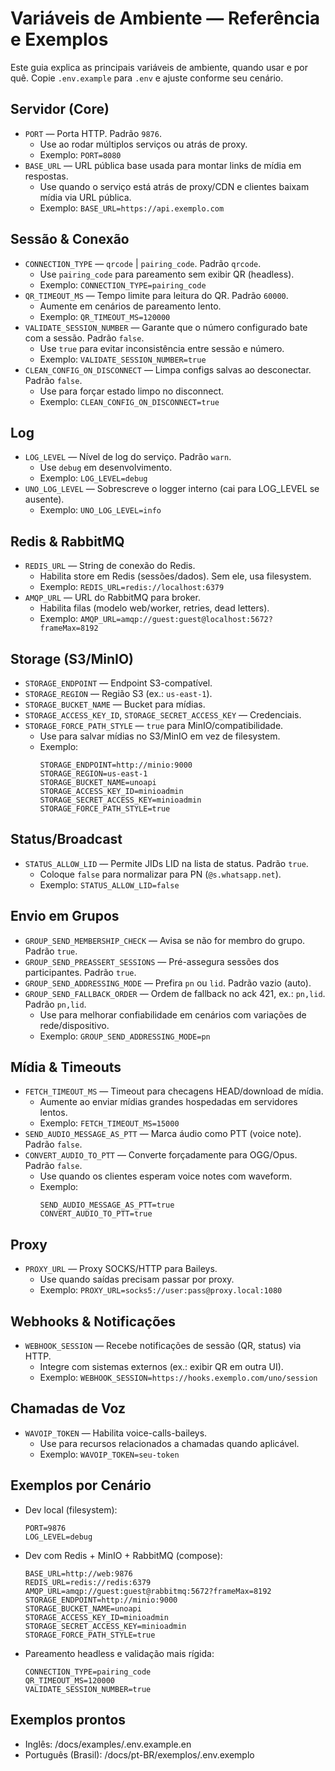 # Variáveis de Ambiente — Referência e Exemplos

Este guia explica as principais variáveis de ambiente, quando usar e por quê. Copie `.env.example` para `.env` e ajuste conforme seu cenário.

## Servidor (Core)

- `PORT` — Porta HTTP. Padrão `9876`.
  - Use ao rodar múltiplos serviços ou atrás de proxy.
  - Exemplo: `PORT=8080`
- `BASE_URL` — URL pública base usada para montar links de mídia em respostas.
  - Use quando o serviço está atrás de proxy/CDN e clientes baixam mídia via URL pública.
  - Exemplo: `BASE_URL=https://api.exemplo.com`

## Sessão & Conexão

- `CONNECTION_TYPE` — `qrcode` | `pairing_code`. Padrão `qrcode`.
  - Use `pairing_code` para pareamento sem exibir QR (headless).
  - Exemplo: `CONNECTION_TYPE=pairing_code`
- `QR_TIMEOUT_MS` — Tempo limite para leitura do QR. Padrão `60000`.
  - Aumente em cenários de pareamento lento.
  - Exemplo: `QR_TIMEOUT_MS=120000`
- `VALIDATE_SESSION_NUMBER` — Garante que o número configurado bate com a sessão. Padrão `false`.
  - Use `true` para evitar inconsistência entre sessão e número.
  - Exemplo: `VALIDATE_SESSION_NUMBER=true`
- `CLEAN_CONFIG_ON_DISCONNECT` — Limpa configs salvas ao desconectar. Padrão `false`.
  - Use para forçar estado limpo no disconnect.
  - Exemplo: `CLEAN_CONFIG_ON_DISCONNECT=true`

## Log

- `LOG_LEVEL` — Nível de log do serviço. Padrão `warn`.
  - Use `debug` em desenvolvimento.
  - Exemplo: `LOG_LEVEL=debug`
- `UNO_LOG_LEVEL` — Sobrescreve o logger interno (cai para LOG_LEVEL se ausente).
  - Exemplo: `UNO_LOG_LEVEL=info`

## Redis & RabbitMQ

- `REDIS_URL` — String de conexão do Redis.
  - Habilita store em Redis (sessões/dados). Sem ele, usa filesystem.
  - Exemplo: `REDIS_URL=redis://localhost:6379`
- `AMQP_URL` — URL do RabbitMQ para broker.
  - Habilita filas (modelo web/worker, retries, dead letters).
  - Exemplo: `AMQP_URL=amqp://guest:guest@localhost:5672?frameMax=8192`

## Storage (S3/MinIO)

- `STORAGE_ENDPOINT` — Endpoint S3-compatível.
- `STORAGE_REGION` — Região S3 (ex.: `us-east-1`).
- `STORAGE_BUCKET_NAME` — Bucket para mídias.
- `STORAGE_ACCESS_KEY_ID`, `STORAGE_SECRET_ACCESS_KEY` — Credenciais.
- `STORAGE_FORCE_PATH_STYLE` — `true` para MinIO/compatibilidade.
  - Use para salvar mídias no S3/MinIO em vez de filesystem.
  - Exemplo:
    ```env
    STORAGE_ENDPOINT=http://minio:9000
    STORAGE_REGION=us-east-1
    STORAGE_BUCKET_NAME=unoapi
    STORAGE_ACCESS_KEY_ID=minioadmin
    STORAGE_SECRET_ACCESS_KEY=minioadmin
    STORAGE_FORCE_PATH_STYLE=true
    ```

## Status/Broadcast

- `STATUS_ALLOW_LID` — Permite JIDs LID na lista de status. Padrão `true`.
  - Coloque `false` para normalizar para PN (`@s.whatsapp.net`).
  - Exemplo: `STATUS_ALLOW_LID=false`

## Envio em Grupos

- `GROUP_SEND_MEMBERSHIP_CHECK` — Avisa se não for membro do grupo. Padrão `true`.
- `GROUP_SEND_PREASSERT_SESSIONS` — Pré-assegura sessões dos participantes. Padrão `true`.
- `GROUP_SEND_ADDRESSING_MODE` — Prefira `pn` ou `lid`. Padrão vazio (auto).
- `GROUP_SEND_FALLBACK_ORDER` — Ordem de fallback no ack 421, ex.: `pn,lid`. Padrão `pn,lid`.
  - Use para melhorar confiabilidade em cenários com variações de rede/dispositivo.
  - Exemplo: `GROUP_SEND_ADDRESSING_MODE=pn`

## Mídia & Timeouts

- `FETCH_TIMEOUT_MS` — Timeout para checagens HEAD/download de mídia.
  - Aumente ao enviar mídias grandes hospedadas em servidores lentos.
  - Exemplo: `FETCH_TIMEOUT_MS=15000`
- `SEND_AUDIO_MESSAGE_AS_PTT` — Marca áudio como PTT (voice note). Padrão `false`.
- `CONVERT_AUDIO_TO_PTT` — Converte forçadamente para OGG/Opus. Padrão `false`.
  - Use quando os clientes esperam voice notes com waveform.
  - Exemplo:
    ```env
    SEND_AUDIO_MESSAGE_AS_PTT=true
    CONVERT_AUDIO_TO_PTT=true
    ```

## Proxy

- `PROXY_URL` — Proxy SOCKS/HTTP para Baileys.
  - Use quando saídas precisam passar por proxy.
  - Exemplo: `PROXY_URL=socks5://user:pass@proxy.local:1080`

## Webhooks & Notificações

- `WEBHOOK_SESSION` — Recebe notificações de sessão (QR, status) via HTTP.
  - Integre com sistemas externos (ex.: exibir QR em outra UI).
  - Exemplo: `WEBHOOK_SESSION=https://hooks.exemplo.com/uno/session`

## Chamadas de Voz

- `WAVOIP_TOKEN` — Habilita voice-calls-baileys.
  - Use para recursos relacionados a chamadas quando aplicável.
  - Exemplo: `WAVOIP_TOKEN=seu-token`

## Exemplos por Cenário

- Dev local (filesystem):
  ```env
  PORT=9876
  LOG_LEVEL=debug
  ```
- Dev com Redis + MinIO + RabbitMQ (compose):
  ```env
  BASE_URL=http://web:9876
  REDIS_URL=redis://redis:6379
  AMQP_URL=amqp://guest:guest@rabbitmq:5672?frameMax=8192
  STORAGE_ENDPOINT=http://minio:9000
  STORAGE_BUCKET_NAME=unoapi
  STORAGE_ACCESS_KEY_ID=minioadmin
  STORAGE_SECRET_ACCESS_KEY=minioadmin
  STORAGE_FORCE_PATH_STYLE=true
  ```
- Pareamento headless e validação mais rígida:
  ```env
  CONNECTION_TYPE=pairing_code
  QR_TIMEOUT_MS=120000
  VALIDATE_SESSION_NUMBER=true
  ```

## Exemplos prontos

- Inglês: /docs/examples/.env.example.en
- Português (Brasil): /docs/pt-BR/exemplos/.env.exemplo
